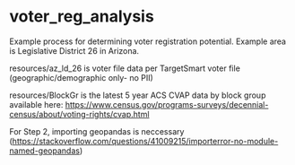 # voter_reg_analysis
Example process for determining voter registration potential.  Example area is Legislative District 26 in Arizona. 

resources/az_ld_26 is voter file data per TargetSmart voter file (geographic/demographic only- no PII)

resources/BlockGr is the latest 5 year ACS CVAP data by block group available here: https://www.census.gov/programs-surveys/decennial-census/about/voting-rights/cvap.html

For Step 2, importing geopandas is neccessary (https://stackoverflow.com/questions/41009215/importerror-no-module-named-geopandas)
